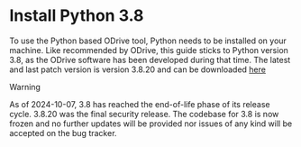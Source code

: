 # Install Python 3.8

To use the Python based ODrive tool, Python needs to be installed on your machine. Like recommended by ODrive, this guide sticks to Python version 3.8, as the ODrive software has been developed during that time. The latest and last patch version is version 3.8.20 and can be downloaded [here](https://www.python.org/downloads/release/python-3820/)

> [!WARNING]
> As of 2024-10-07, 3.8 has reached the end-of-life phase of its release cycle. 3.8.20 was the final security release. The codebase for 3.8 is now frozen and no further updates will be provided nor issues of any kind will be accepted on the bug tracker.
